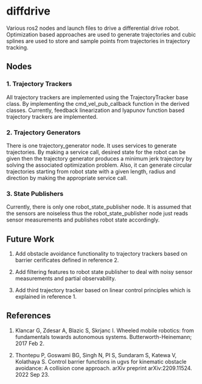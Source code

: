 # diffdrive
Various ros2 nodes and launch files to drive a differential drive robot. Optimization based approaches are used to generate trajectories and cubic splines are used to store and sample points from trajectories in trajectory tracking.

## Nodes

### 1. Trajectory Trackers
All trajectory trackers are implemented using the TrajectoryTracker base class. By implementing the cmd_vel_pub_callback function in the derived classes. Currently, feedback linearization and lyapunov function based trajectory trackers are implemented.

### 2. Trajectory Generators
There is one trajectory_generator node. It uses services to generate trajectories. By making a service call, desired state for the robot can be given then the trajectory generator produces a minimum jerk trajectory by solving the associated optimization problem. 
Also, it can generate circular trajectories starting from robot state with a given length, radius and direction by making the appropriate service call.

### 3. State Publishers
Currently, there is only one robot_state_publisher node. It is assumed that the sensors are noiseless thus the robot_state_publisher node just reads sensor measurements and publishes robot state accordingly. 


## Future Work

1. Add obstacle avoidance functionality to trajectory trackers based on barrier cerificates defined in reference 2.

2. Add filtering features to robot state publisher to deal with noisy sensor measurements and partial observability. 

3. Add third trajectory tracker based on linear control principles which is explained in reference 1.

## References
1. Klancar G, Zdesar A, Blazic S, Skrjanc I. Wheeled mobile robotics: from fundamentals towards autonomous systems. Butterworth-Heinemann; 2017 Feb 2.

2. Thontepu P, Goswami BG, Singh N, PI S, Sundaram S, Katewa V, Kolathaya S. Control barrier functions in ugvs for kinematic obstacle avoidance: A collision cone approach. arXiv preprint arXiv:2209.11524. 2022 Sep 23.